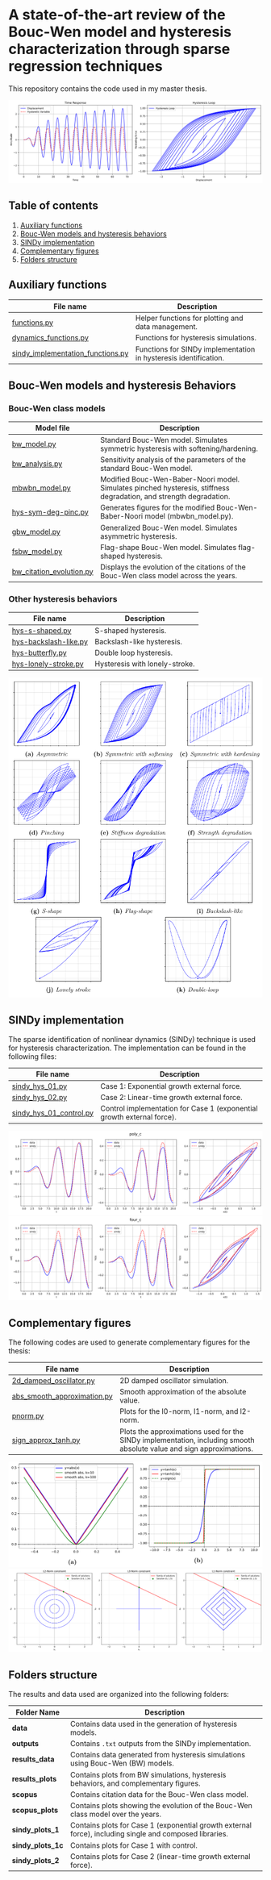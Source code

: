 # A state-of-the-art review of the Bouc-Wen model and hysteresis characterization through sparse regression techniques

This repository contains the code used in my master thesis.

![](results_plots/bw--time-response-hyst-loop.svg)

## Table of contents

1. [Auxiliary functions](#auxiliary-functions)
2. [Bouc-Wen models and hysteresis behaviors](#bouc-wen-models-and-hysteresis-behaviors)
3. [SINDy implementation](#sindy-implementation)
4. [Complementary figures](#complementary-figures)
5. [Folders structure](#folders-structure)

## Auxiliary functions

| File name                          | Description                                                                 |
|------------------------------------|-----------------------------------------------------------------------------|
| [functions.py](functions.py)       | Helper functions for plotting and data management.                         |
| [dynamics_functions.py](dynamics_functions.py) | Functions for hysteresis simulations.                                      |
| [sindy_implementation_functions.py](sindy_implementation_functions.py) | Functions for SINDy implementation in hysteresis identification.           |

## Bouc-Wen models and hysteresis Behaviors

### Bouc-Wen class models

| Model file                         | Description                                                                 |
|------------------------------------|-----------------------------------------------------------------------------|
| [bw_model.py](bw_model.py)         | Standard Bouc-Wen model. Simulates symmetric hysteresis with softening/hardening. |
| [bw_analysis.py](bw_analysis.py)   | Sensitivity analysis of the parameters of the standard Bouc-Wen model.      |
| [mbwbn_model.py](mbwbn_model.py)   | Modified Bouc-Wen-Baber-Noori model. Simulates pinched hysteresis, stiffness degradation, and strength degradation. |
| [hys-sym-deg-pinc.py](hys-sym-deg-pinc.py) | Generates figures for the modified Bouc-Wen-Baber-Noori model (mbwbn_model.py). |
| [gbw_model.py](gbw_model.py)       | Generalized Bouc-Wen model. Simulates asymmetric hysteresis.               |
| [fsbw_model.py](fsbw_model.py)     | Flag-shape Bouc-Wen model. Simulates flag-shaped hysteresis.                |
| [bw_citation_evolution.py](bw_citation_evolution.py) | Displays the evolution of the citations of the Bouc-Wen class model across the years. |

### Other hysteresis behaviors

| File name                          | Description                                                                 |
|------------------------------------|-----------------------------------------------------------------------------|
| [hys-s-shaped.py](hys-s-shaped.py) | S-shaped hysteresis.                                                        |
| [hys-backslash-like.py](hys-backslash-like.py) | Backslash-like hysteresis.                                                  |
| [hys-butterfly.py](hys-butterfly.py) | Double loop hysteresis.                                                     |
| [hys-lonely-stroke.py](hys-lonely-stroke.py) | Hysteresis with lonely-stroke.                                              |

![](zz_screnshots/Screenshot_20250219_163427.png)

## SINDy implementation

The sparse identification of nonlinear dynamics (SINDy) technique is used for hysteresis characterization. The implementation can be found in the following files:

| File name                          | Description                                                                 |
|------------------------------------|-----------------------------------------------------------------------------|
| [sindy_hys_01.py](sindy_hys_01.py) | Case 1: Exponential growth external force.                                  |
| [sindy_hys_02.py](sindy_hys_02.py) | Case 2: Linear-time growth external force.                                  |
| [sindy_hys_01_control.py](sindy_hys_01_control.py) | Control implementation for Case 1 (exponential growth external force).      |

![](sindy_plots_1c/poly_c.svg)
![](sindy_plots_1c/four_c.svg)

## Complementary figures

The following codes are used to generate complementary figures for the thesis:

| File name                          | Description                                                                 |
|------------------------------------|-----------------------------------------------------------------------------|
| [2d_damped_oscillator.py](2d_damped_oscillator.py) | 2D damped oscillator simulation.                                           |
| [abs_smooth_approximation.py](abs_smooth_approximation.py) | Smooth approximation of the absolute value.                                |
| [pnorm.py](pnorm.py)               | Plots for the l0-norm, l1-norm, and l2-norm.                               |
| [sign_approx_tanh.py](sign_approx_tanh.py) | Plots the approximations used for the SINDy implementation, including smooth absolute value and sign approximations. |


![](zz_screnshots/Screenshot_20250219_163915.png)
![](results_plots/p-norm.svg)

## Folders structure

The results and data used are organized into the following folders:


| Folder Name         | Description                                                                 |
|---------------------|-----------------------------------------------------------------------------|
| **data**            | Contains data used in the generation of hysteresis models.                  |
| **outputs**         | Contains `.txt` outputs from the SINDy implementation.                           |
| **results_data**    | Contains data generated from hysteresis simulations using Bouc-Wen (BW) models. |
| **results_plots**   | Contains plots from BW simulations, hysteresis behaviors, and complementary figures. |
| **scopus**          | Contains citation data for the Bouc-Wen class model.                        |
| **scopus_plots**    | Contains plots showing the evolution of the Bouc-Wen class model over the years. |
| **sindy_plots_1**   | Contains plots for Case 1 (exponential growth external force), including single and composed libraries. |
| **sindy_plots_1c**  | Contains plots for Case 1 with control.                                 |
| **sindy_plots_2**   | Contains plots for Case 2 (linear-time growth external force).           |